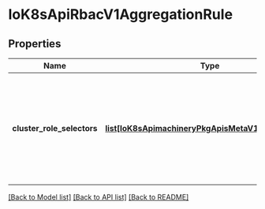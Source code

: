 # IoK8sApiRbacV1AggregationRule

## Properties
Name | Type | Description | Notes
------------ | ------------- | ------------- | -------------
**cluster_role_selectors** | [**list[IoK8sApimachineryPkgApisMetaV1LabelSelector]**](IoK8sApimachineryPkgApisMetaV1LabelSelector.md) | ClusterRoleSelectors holds a list of selectors which will be used to find ClusterRoles and create the rules. If any of the selectors match, then the ClusterRole&#x27;s permissions will be added | [optional] 

[[Back to Model list]](../README.md#documentation-for-models) [[Back to API list]](../README.md#documentation-for-api-endpoints) [[Back to README]](../README.md)

